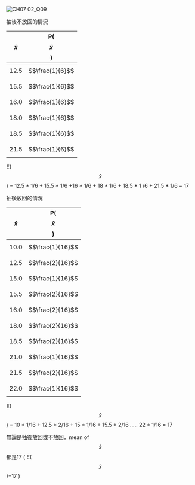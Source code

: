 ![CH07 02_Q09](https://github.com/user-attachments/assets/acb4bb14-1020-4d31-aadf-4df5d7b92451)

抽後不放回的情況

|  $$\bar{x}$$ |P( $$\bar{x}$$ ) |
|-------------:|:---------------:|
| 12.5         | $$\frac{1}{6}$$ |
| 15.5         | $$\frac{1}{6}$$ |
| 16.0         | $$\frac{1}{6}$$ |
| 18.0         | $$\frac{1}{6}$$ |
| 18.5         | $$\frac{1}{6}$$ |
| 21.5         | $$\frac{1}{6}$$ |

E( $$\bar{x}$$ ) = 12.5 * 1/6 + 15.5 * 1/6 +16 * 1/6 + 18 * 1/6 + 18.5 * 1 /6 + 21.5 * 1/6 = 17


抽後放回的情況

|  $$\bar{x}$$ |P( $$\bar{x}$$ ) |
|-------------:|:---------------:|
| 10.0         | $$\frac{1}{16}$$ |
| 12.5         | $$\frac{2}{16}$$ |
| 15.0         | $$\frac{1}{16}$$ |
| 15.5         | $$\frac{2}{16}$$ |
| 16.0         | $$\frac{2}{16}$$ |
| 18.0         | $$\frac{2}{16}$$ |
| 18.5         | $$\frac{2}{16}$$ |
| 21.0         | $$\frac{1}{16}$$ |
| 21.5         | $$\frac{2}{16}$$ |
| 22.0         | $$\frac{1}{16}$$ |

E( $$\bar{x}$$ ) = 10 * 1/16 + 12.5 * 2/16 + 15 * 1/16 + 15.5 * 2/16 ..... 22 * 1/16  = 17

無論是抽後放回或不放回，mean of $$\bar{x}$$ 都是17 ( E( $$\bar{x}$$ )=17 )

